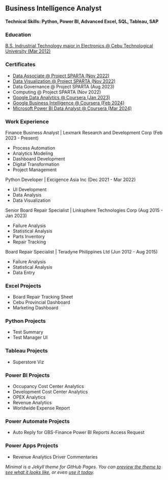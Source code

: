 ## Business Intelligence Analyst

#### Technical Skills: Python, Power BI, Advanced Excel, SQL, Tableau, SAP

### Education
[B.S. Indrustrial Technology major in Electronics @ Cebu Technological University (Mar 2012)](diploma.md)

### Certificates
- [Data Associate @ Project SPARTA (Nov 2022)](dataassociatecertificate.md)
- [Data Visualization @ Project SPARTA (Nov 2022)](datavisualization.md)
- Data Governance @ Project SPARTA (Aug 2023)
- Computing @ Project SPARTA (Nov 2022)
- [Google Data Analytics @ Coursera (Jan 2023)](https://www.coursera.org/account/accomplishments/specialization/certificate/3TEW945THR6X)
- [Google Business Intelligence @ Coursera (Feb 2024)](https://www.coursera.org/account/accomplishments/specialization/certificate/2XB4A9AF2LAX)
- [Microsoft Power BI Data Analyst @ Coursera (Mar 2024)](https://www.coursera.org/account/accomplishments/specialization/certificate/WMZL7QFCQ4TP)

### Work Experience
Finance Business Analyst | Lexmark Research and Development Corp (Feb 2023 - Present)
- Process Automation
- Analytics Modeling
- Dashboard Development
- Digital Transformation
- Project Management

Python Developer | Excigence Asia Inc (Dec 2021 - Mar 2022)
- UI Development
- Data Analysis
- Data Visualization

Senior Board Repair Specialist | Linksphere Technologies Corp (Aug 2015 - Jan 2023)
- Failure Analysis
- Statistical Analysis
- Parts Inventory
- Repair Tracking

Board Repair Specialist | Teradyne Philippines Ltd (Jun 2012 - Aug 2015)
- Failure Analysis
- Statistical Analysis
- Data Entry
  
### Excel Projects
- Board Repair Tracking Sheet
- Cebu Provincial Dashboard
- Marketing Dashboard
  
### Python Projects
- Test Summary
- Test Manager UI

### Tableau Projects
- Superstore Viz

### Power BI Projects
- Occupancy Cost Center Analytics
- Development Cost Center Analytics
- OPEX Analytics
- Revenue Analytics
- Worldwide Expense Report

### Power Automate Projects
- Auto Reply for GBS-Finance Power BI Reports Access Request

### Power Apps Projects
- Revenue Analytics Driver Commentaries

*Minimal is a Jekyll theme for GitHub Pages. You can [preview the theme to see what it looks like](https://greatcyan.github.io/Analytics-portfolio/), or even [use it today](#usage).*
